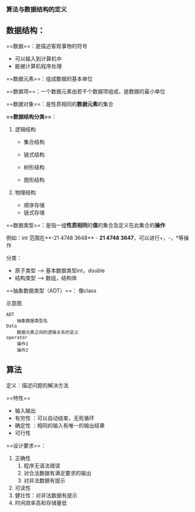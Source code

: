 ### 算法与数据结构的定义

## **数据结构**：

==数据==：是描述客观事物的符号

- 可以输入到计算机中
- 能被计算机程序处理

==数据元素==：组成数据的基本单位

==数据项==：一个数据元素由若干个数据项组成，是数据的最小单位

==数据对象==：是性质相同的**数据元素**的集合

**==数据结构分类==**：

1. 逻辑结构

   - 集合结构

   - 链式结构

   - 树形结构

   - 图形结构

1. 物理结构
   - 顺序存储
   - 链式存储

==数据类型==：是指一组**性质相同**的**值**的集合及定义在此集合的**操作**

例如：int 范围在**-21 4748 3648** - **21 4748 3647**，可以进行+，-，*等操作

分类：

- 原子类型  -->  基本数据类型int，double
- 结构类型 -->  数组，结构体

==抽象数据类型（ADT）==： 像class

示意图

```
ADT
	抽象数据类型名
Data
	数据元素之间的逻辑关系的定义
operator
	操作1
	操作2
```

## **算法**

定义：描述问题的解决方法

==特性==

- 输入输出
- 有穷性    ：可以自动结束，无死循环
- 确定性     ：相同的输入有唯一的输出结果
- 可行性

==设计要求==：

1. 正确性
   1. 程序无语法错误
   2. 对合法数据有满足要求的输出
   3. 对非法数据有提示
2. 可读性
3. 健壮性：对非法数据有提示
4. 时间效率高和存储量低

